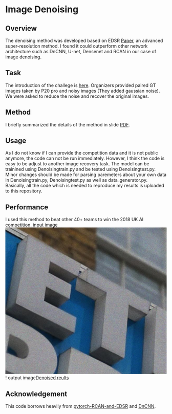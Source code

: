 # Image Denoising
## Overview
The denoising method was developed based on EDSR [Paper](http://openaccess.thecvf.com/content_cvpr_2017_workshops/w12/papers/Lim_Enhanced_Deep_Residual_CVPR_2017_paper.pdf), an advanced super-resolution method. I found it could outperform other network architecture such as DnCNN, U-net, Densenet and RCAN in our case of image denoising.

## Task
The introduction of the challege is [here](http://eucompetition.huawei.com/uk/). Organizers provided paired GT images taken by P20 pro and noisy images (They added gaussian noise). We were asked to reduce the noise and recover the original images.

## Method
I briefly summarized the details of the method in slide [PDF](https://github.com/ZerojumpLine/Image-Denoising/blob/master/Huawei_Denoise_ZejuLi.pdf).

## Usage
As I do not know if I can provide the competition data and it is not public anymore, the code can not be run immediately. However, I think the code is easy to be adjust to another image recovery task. The model can be trainined using Denoisingtrain.py and be tested using Denoisingtest.py. Minor changes should be made for parsing paremeters about your own data in Denoisingtrain.py, Denoisingtest.py as well as data_generator.py. Basically, all the code which is needed to reproduce my results is uploaded to this repository.

## Performance
I used this method to beat other 40+ teams to win the 2018 UK AI competition.
input image![Noisy image](/figs/noisy_image.png)! output image[Denoised reults](/figs/denoise_results.png)

## Acknowledgement
This code borrows heavily from [pytorch-RCAN-and-EDSR](https://github.com/yulunzhang/RCAN) and [DnCNN](https://github.com/cszn/DnCNN).
